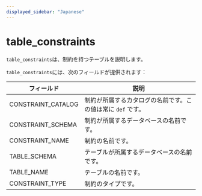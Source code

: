 ```yaml
---
displayed_sidebar: "Japanese"
---
```


# table_constraints

`table_constraints`は、制約を持つテーブルを説明します。

`table_constraints`には、次のフィールドが提供されます：

| **フィールド**          | **説明**                                              |
| ------------------ | ------------------------------------------------------------ |
| CONSTRAINT_CATALOG | 制約が所属するカタログの名前です。この値は常に `def` です。 |
| CONSTRAINT_SCHEMA  | 制約が所属するデータベースの名前です。    |
| CONSTRAINT_NAME    | 制約の名前です。                                  |
| TABLE_SCHEMA       | テーブルが所属するデータベースの名前です。         |
| TABLE_NAME         | テーブルの名前です。                                       |
| CONSTRAINT_TYPE    | 制約のタイプです。                                      |
